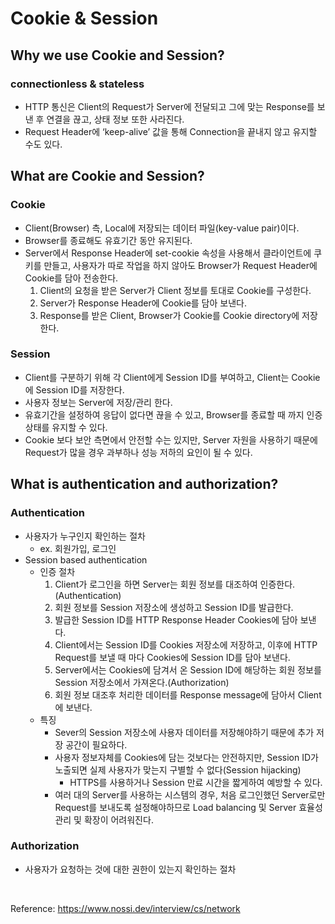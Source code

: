 # Cookie & Session

## Why we use Cookie and Session?

### connectionless & stateless

- HTTP 통신은 Client의 Request가 Server에 전달되고 그에 맞는 Response를 보낸 후 연결을 끊고, 상태 정보 또한 사라진다.
- Request Header에 ‘keep-alive’ 값을 통해 Connection을 끝내지 않고 유지할 수도 있다.

## What are Cookie and Session?

### Cookie

- Client(Browser) 측, Local에 저장되는 데이터 파일(key-value pair)이다.
- Browser를 종료해도 유효기간 동안 유지된다.
- Server에서 Response Header에 set-cookie 속성을 사용해서 클라이언트에 쿠키를 만들고, 사용자가 따로 작업을 하지 않아도 Browser가 Request Header에 Cookie를 담아 전송한다.
    1. Client의 요청을 받은 Server가 Client 정보를 토대로 Cookie를 구성한다.
    2. Server가 Response Header에 Cookie를 담아 보낸다.
    3. Response를 받은 Client, Browser가 Cookie를 Cookie directory에 저장한다.   

### Session

- Client를 구분하기 위해 각 Client에게 Session ID를 부여하고, Client는 Cookie에 Session ID를 저장한다.
- 사용자 정보는 Server에 저장/관리 한다.
- 유효기간을 설정하여 응답이 없다면 끊을 수 있고, Browser를 종료할 때 까지 인증 상태를 유지할 수 있다.
- Cookie 보다 보안 측면에서 안전할 수는 있지만, Server 자원을 사용하기 때문에 Request가 많을 경우 과부하나 성능 저하의 요인이 될 수 있다.

## What is authentication and authorization?

### Authentication

- 사용자가 누구인지 확인하는 절차
    - ex. 회원가입, 로그인
- Session based authentication
    - 인증 절차
        1. Client가 로그인을 하면 Server는 회원 정보를 대조하여 인증한다.(Authentication)
        2. 회원 정보를 Session 저장소에 생성하고 Session ID를 발급한다.
        3. 발급한 Session ID를 HTTP Response Header Cookies에 담아 보낸다.
        4. Client에서는 Session ID를 Cookies 저장소에 저장하고, 이후에 HTTP Request를 보낼 때 마다 Cookies에 Session ID를 담아 보낸다.
        5. Server에서는 Cookies에 담겨서 온  Session ID에 해당하는 회원 정보를 Session 저장소에서 가져온다.(Authorization)
        6. 회원 정보 대조후 처리한 데이터를 Response message에 담아서 Client에 보낸다. 
    - 특징
        - Sever의 Session 저장소에 사용자 데이터를 저장해야하기 때문에 추가 저장 공간이 필요하다.
        - 사용자 정보자체를 Cookies에 담는 것보다는 안전하지만, Session ID가 노출되면 실제 사용자가 맞는지 구별할 수 없다(Session hijacking)
            - HTTPS를 사용하거나 Session 만료 시간을 짧게하여 예방할 수 있다.
        - 여러 대의 Server를 사용하는 시스템의 경우, 처음 로그인했던 Server로만 Request를 보내도록 설정해야하므로 Load balancing 및 Server 효율성 관리 및 확장이 어려워진다.

### Authorization

- 사용자가 요청하는 것에 대한 권한이 있는지 확인하는 절차

<br>

Reference: https://www.nossi.dev/interview/cs/network
